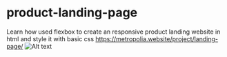 # product-landing-page
Learn how used flexbox to create an responsive product landing website in html and style it with basic css
https://metropolia.website/project/landing-page/
![Alt text](https://metropolia.website/project/landing-page/landing.png "Optional title")
